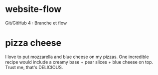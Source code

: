 # website-flow
Git/GitHub 4 : Branche et flow

# pizza cheese

I love to put mozzarella and blue cheese on my pizzas.
One incredible recipe would include a creamy base + pear slices + blue cheese on top.
Trust me, that's DELICIOUS.